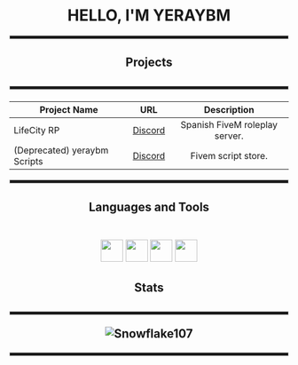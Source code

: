 <div align="center">
<h1 style = "text-transform:uppercase">Hello, I'm yeraybm</h1>
  
<hr style="height:5px; border: 1px solid #ccc;">
  
<h2>Projects<h2>

  <hr style="height:5px; border: 1px solid #ccc;">
  
<h4>

| Project Name | URL | Description |
| ------------- |:-------------:|:--------------:|
| LifeCity RP | [Discord](https://discord.gg/8nBrsaKtT5) | Spanish FiveM roleplay server. |
| (Deprecated) yeraybm Scripts | [Discord](https://discord.gg/WgKtusuth7) | Fivem script store. |

</h4>  

<hr style="height:5px; border: 1px solid #ccc;">
  
<h2>Languages and Tools
<br><br>
  
<code><img height="40" src="https://img.shields.io/badge/Lua-2C2D72?style=for-the-badge&logo=lua&logoColor=white"></code>
<code><img height="40" src="https://img.shields.io/badge/HTML5-E34F26?style=for-the-badge&logo=html5&logoColor=white"></code>
<code><img height="40" src="https://img.shields.io/badge/CSS3-1572B6?style=for-the-badge&logo=css3&logoColor=white"></code>
<code><img height="40" src="https://img.shields.io/badge/JS-DAA520?style=for-the-badge&logo=javascript&logoColor=white"></code></h2>

<h2>Stats<h2>

<hr style="height:5px; border: 1px solid #ccc;">

![Snowflake107](https://github-readme-stats.vercel.app/api?username=yeraybm&show_icons=true&theme=tokyonight&hide=["issues"])  

<hr style="height:5px; border: 1px solid #ccc;">
